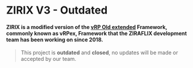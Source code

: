 # ZIRIX V3 - Outdated
#### ZIRIX is a modified version of the [vRP Old extended](https://github.com/vRP-framework/vRP/releases/tag/0.5) Framework, commonly known as vRPex, Framework that the ZIRAFLIX development team has been working on since 2018.
> This project is **outdated** and **closed**, no updates will be made or accepted by our team.
